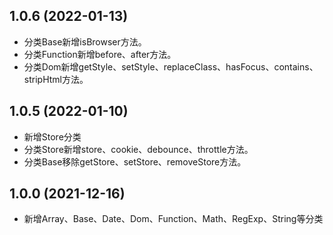 ## 1.0.6 (2022-01-13)

* 分类Base新增isBrowser方法。
* 分类Function新增before、after方法。
* 分类Dom新增getStyle、setStyle、replaceClass、hasFocus、contains、stripHtml方法。

## 1.0.5 (2022-01-10)

* 新增Store分类
* 分类Store新增store、cookie、debounce、throttle方法。
* 分类Base移除getStore、setStore、removeStore方法。

## 1.0.0 (2021-12-16)

* 新增Array、Base、Date、Dom、Function、Math、RegExp、String等分类
